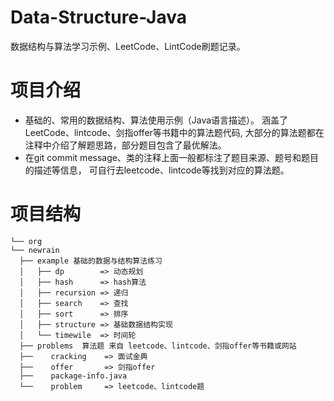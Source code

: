 # Data-Structure-Java

数据结构与算法学习示例、LeetCode、LintCode刷题记录。

# 项目介绍

- 基础的、常用的数据结构、算法使用示例（Java语言描述）。 涵盖了LeetCode、lintcode、剑指offer等书籍中的算法题代码,
  大部分的算法题都在注释中介绍了解题思路，部分题目包含了最优解法。
- 在git commit message、类的注释上面一般都标注了题目来源、题号和题目的描述等信息， 可自行去leetcode、lintcode等找到对应的算法题。

# 项目结构

    └── org
    └── newrain
      ├── example 基础的数据与结构算法练习 
      │   ├── dp        => 动态规划
      │   ├── hash      => hash算法
      │   ├── recursion => 递归
      │   ├── search    => 查找
      │   ├── sort      => 排序
      │   ├── structure => 基础数据结构实现
      │   └── timewile  => 时间轮
      ├── problems  算法题 来自 leetcode、lintcode、剑指offer等书籍或网站 
      ├──    cracking    => 面试金典
      ├──    offer       => 剑指offer
      ├──    package-info.java
      └──    problem     => leetcode、lintcode题